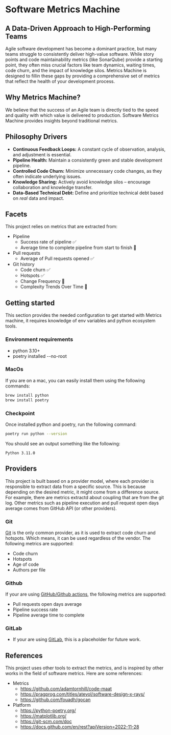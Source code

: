 # Software Metrics Machine

## A Data-Driven Approach to High-Performing Teams

Agile software development has become a dominant practice, but many teams struggle to consistently deliver high-value
software. While story points and code maintainability metrics (like SonarQube) provide a starting point, they often
miss crucial factors like team dynamics, waiting times, code churn, and the impact of knowledge silos. Metrics Machine
is designed to fillin these gaps by providing a comprehensive set of metrics that reflect the health of your development
process.

## Why Metrics Machine?

We believe that the success of an Agile team is directly tied to the speed and quality with which value is delivered to
production. Software Metrics Machine provides insights beyond traditional metrics.

## Philosophy Drivers

* **Continuous Feedback Loops:**  A constant cycle of observation, analysis, and adjustment is essential.
* **Pipeline Health:**  Maintain a consistently green and stable development pipeline.
* **Controlled Code Churn:** Minimize unnecessary code changes, as they often indicate underlying issues.
* **Knowledge Sharing:** Actively avoid knowledge silos – encourage collaboration and knowledge transfer.
* **Data-Based Technical Debt:** Define and prioritize technical debt based on *real* data and impact.

## Facets

This project relies on metrics that are extracted from:

- Pipeline
  - Success rate of pipeline ✅
  - Average time to complete pipeline from start to finish 🚧
- Pull requests
  - Average of Pull requests opened ✅
- Git history
  * Code churn  ✅
  * Hotspots  ✅
  * Change Frequency 🚧
  * Complexity Trends Over Time 🚧

## Getting started

This section provides the needed configuration to get started with Metrics machine, it requires knowledge of env variables and python ecosystem tools.

### Environment requirements

* python 3.10+
* poetry installed --no-root

### MacOs

If you are on a mac, you can easily install them using the following commands:

```bash
brew install python
brew install poetry
```

### Checkpoint

Once installed python and poetry, run the following command:

```bash
poetry run python --version
```

You should see an output something like the following:

```plaintext
Python 3.11.0
```

## Providers

This project is built based on a provider model, where each provider is responsible to extract data from a specific source. This is because depending on the desired metric, it might come from a difference source. For example, there are metrics extractd about coupling that are from the git log. Other metrics such as pipeline execution and pull request open days average comes from GitHub API (or other providers).

### Git

[Git](providers/codemaat/README.md) is the only common provider, as it is used to extract code churn and hotspots. Which
means, it can be used regardless of the vendor. The following metrics are supported:

* Code churn
* Hotspots
* Age of code
* Authors per file

### Github

If your are using [GitHub/Github actions](providers/github/README.md), the following metrics are supported:

* Pull requests open days average
* Pipeline success rate
* Pipeline average time to complete

### GitLab

* If your are using [GitLab](providers/gitlab/README.md), this is a placeholder for future work.

## References

This project uses other tools to extract the metrics, and is inspired by other works in the field of software metrics.
Here are some references:

* Metrics
  * <https://github.com/adamtornhill/code-maat>
  * <https://pragprog.com/titles/atevol/software-design-x-rays/>
  * <https://github.com/fouadh/gocan>
* Platform
  * <https://python-poetry.org/>
  * <https://matplotlib.org/>
  * <https://git-scm.com/doc>
  * <https://docs.github.com/en/rest?apiVersion=2022-11-28>
